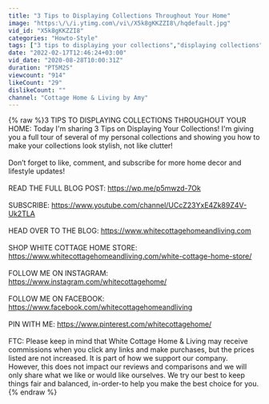 ```yaml
---
title: "3 Tips to Displaying Collections Throughout Your Home"
image: "https:\/\/i.ytimg.com\/vi\/X5k8gKKZZI8\/hqdefault.jpg"
vid_id: "X5k8gKKZZI8"
categories: "Howto-Style"
tags: ["3 tips to displaying your collections","displaying collections","displaying collections in your home"]
date: "2022-02-17T12:46:24+03:00"
vid_date: "2020-08-28T10:00:31Z"
duration: "PT5M2S"
viewcount: "914"
likeCount: "29"
dislikeCount: ""
channel: "Cottage Home & Living by Amy"
---
```

{% raw %}3 TIPS TO DISPLAYING COLLECTIONS THROUGHOUT YOUR HOME: Today I'm sharing 3 Tips on Displaying Your Collections! I'm giving you a full tour of several of my personal collections and showing you how to make your collections look stylish, not like clutter!<br /><br />Don’t forget to like, comment, and subscribe for more home decor and lifestyle updates! <br /><br />READ THE FULL BLOG POST: <a rel="nofollow" target="blank" href="https://wp.me/p5mwzd-7Ok">https://wp.me/p5mwzd-7Ok</a><br /><br />SUBSCRIBE: <a rel="nofollow" target="blank" href="https://www.youtube.com/channel/UCcZ23YxE4Zk89Z4V-Uk2TLA">https://www.youtube.com/channel/UCcZ23YxE4Zk89Z4V-Uk2TLA</a><br /><br />HEAD OVER TO THE BLOG: <a rel="nofollow" target="blank" href="https://www.whitecottagehomeandliving.com">https://www.whitecottagehomeandliving.com</a><br /><br />SHOP WHITE COTTAGE HOME STORE: <a rel="nofollow" target="blank" href="https://www.whitecottagehomeandliving.com/white-cottage-home-store/">https://www.whitecottagehomeandliving.com/white-cottage-home-store/</a><br /><br />FOLLOW ME ON INSTAGRAM: <a rel="nofollow" target="blank" href="https://www.instagram.com/whitecottagehome/">https://www.instagram.com/whitecottagehome/</a><br /><br />FOLLOW ME ON FACEBOOK: <a rel="nofollow" target="blank" href="https://www.facebook.com/whitecottagehomeandliving">https://www.facebook.com/whitecottagehomeandliving</a><br /><br />PIN WITH ME: <a rel="nofollow" target="blank" href="https://www.pinterest.com/whitecottagehome/">https://www.pinterest.com/whitecottagehome/</a><br /><br />FTC: Please keep in mind that White Cottage Home &amp; Living may receive commissions when you click any links and make purchases, but the prices listed are not increased. It is part of how we support our company. However, this does not impact our reviews and comparisons and we will only share what we like or would like ourselves. We try our best to keep things fair and balanced, in-order-to help you make the best choice for you.{% endraw %}
